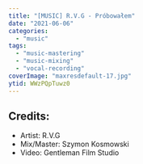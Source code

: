 ```yaml
---
title: "[MUSIC] R.V.G - Próbowałem"
date: "2021-06-06"
categories:
  - "music"
tags:
  - "music-mastering"
  - "music-mixing"
  - "vocal-recording"
coverImage: "maxresdefault-17.jpg"
ytid: WWzPQpTuwz0
---
```

## Credits:

- Artist: R.V.G
- Mix/Master: Szymon Kosmowski
- Video: Gentleman Film Studio
